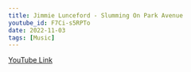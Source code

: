 ```yaml
---
title: Jimmie Lunceford - Slumming On Park Avenue
youtube_id: F7Ci-s5RPTo
date: 2022-11-03
tags: [Music]
---
```



[YouTube Link](https://www.youtube.com/watch?v=F7Ci-s5RPTo)
